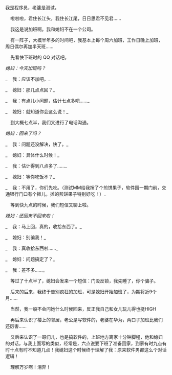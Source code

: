 我是程序员，老婆是测试。

    啦啦啦，君住长江头，我住长江尾，日日思君不见君……

    我这是说加班啊。我和媳妇不在一个公司。

    有一阵子，大概半年多的时间吧，我基本上每个周六加班，工作日晚上加班，周日偶尔再加半天班……

    先看快下班时的 QQ 对话吧。

_媳妇：今天加班吗？_

_    我：应该不加吧。_

_    媳妇：那几点点回？_

_    我：有点儿小问题，估计七点多吧……_

_    媳妇：就知道你会这么说！_

    到大概七点半，我们又进行了电话沟通。

_媳妇：回来了吗？_

_    我：问题还没解决，快了。_

_    媳妇：具体什么时候！_

_    我：估计得到八点多了……_

_    媳妇：等你吃饭不？_

_    我：不用了，你们先吃。（测试MM给我捎了个煎饼果子，软件园一期门前，交通银行门口有个摊儿，摊的煎饼果子特别好吃！）_

    等到快九点的时候，我们短信又聊上啦。

_媳妇：还回来不回来啦！_

_    我：马上回，真的，收拾东西了。_

_    媳妇：别骗我！_

_    我：真收拾东西啦……_

_    媳妇：问题搞定了？_

_    我：差不多……_

    等过了十点半了，媳妇会发来一个短信：门没反锁，我先睡了，你个骗子。

    后来的后来，我终于告别疯狂的加班，可是媳妇开始加班了，为期将近9个月……

    当然，我一般不会问她什么时候回来，反正我自己和女儿玩儿得也挺HIGH

    再后来认识了楼上的邻居，老公是写软件的，老婆在华为，两口子加班比我们还厉害……

    又后来认识了一哥们儿，也是搞软件的，上班地方离家十分钟脚程，他和媳妇的对话，与我上面写的类似，经常是，六点说要下班了准备回家，到家有时九点有时十点有时不知道几点！我媳妇这个时候终于理解了我：原来软件男都这么个对话逻辑！

    理解万岁啊！泪奔！

